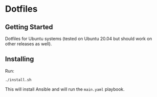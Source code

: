 # Dotfiles

## Getting Started  

Dotfiles for Ubuntu systems (tested on Ubuntu 20.04 but should work on
other releases as well).

## Installing

Run:


```bash
./install.sh
```

This will install Ansible and will run the `main.yaml` playbook.
